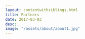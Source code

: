 ```yaml
---
layout: contentwithsiblings.html
title: Partners
date: 2017-03-03
desc:  
image: "/assets/about/about1.jpg"
---
```

